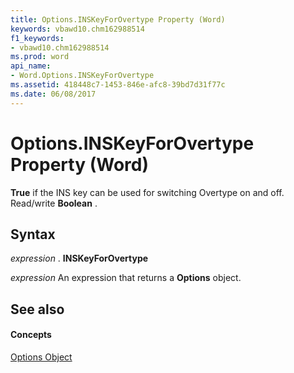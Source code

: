 ```yaml
---
title: Options.INSKeyForOvertype Property (Word)
keywords: vbawd10.chm162988514
f1_keywords:
- vbawd10.chm162988514
ms.prod: word
api_name:
- Word.Options.INSKeyForOvertype
ms.assetid: 418448c7-1453-846e-afc8-39bd7d31f77c
ms.date: 06/08/2017
---
```



# Options.INSKeyForOvertype Property (Word)

 **True** if the INS key can be used for switching Overtype on and off. Read/write **Boolean** .


## Syntax

 _expression_ . **INSKeyForOvertype**

 _expression_ An expression that returns a **Options** object.


## See also


#### Concepts


[Options Object](options-object-word.md)


